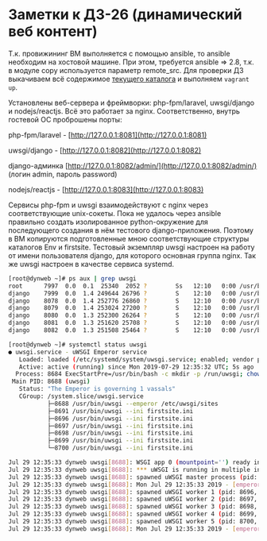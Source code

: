 # Заметки к ДЗ-26 (динамический веб контент)

Т.к. провижининг ВМ выполняется с помощью ansible, то  ansible необходим на хостовой машине. При этом, требуется ansible => 2.8, т.к. в модуле copy используется параметр remote_src. Для проверки ДЗ выкачиваем всё содержимое [текущего каталога](https://github.com/timlok/otus-linux/tree/master/homework/26_dynamic_web) и выполняем ```vagrant up```. 

Установлены веб-сервера и фреймворки: php-fpm/laravel, uwsgi/django и nodejs/reactjs. Всё это работает за nginx. Соответственно, внутрь гостевой ОС проброшены порты:

php-fpm/laravel - [http://127.0.0.1:8081](http://127.0.0.1:8081)

uwsgi/django - [http://127.0.0.1:8082](http://127.0.0.1:8082)

django-админка [http://127.0.0.1:8082/admin/](http://127.0.0.1:8082/admin/) (логин admin, пароль password)

nodejs/reactjs - [http://127.0.0.1:8083](http://127.0.0.1:8083)

Сервисы php-fpm и uwsgi взаимодействуют с nginx через соответствующие unix-сокеты.
Пока не удалось через ansible правильно создать изолированное python-окружение для последующего создания в нём тестового django-приложения. Поэтому в ВМ копируются подготовленные мною соответствующие структуры каталогов Env и firstsite.
Тестовый экземпляр uwsgi настроен на работу от имени пользователя django, для которого основная группа nginx. Так же uwsgi настроен в качестве сервиса systemd.

```bash
[root@dynweb ~]# ps aux | grep uwsgi
root      7997  0.0  0.1  25340  2052 ?        Ss   12:10   0:00 /usr/bin/uwsgi --emperor /etc/uwsgi/sites
django    7999  0.0  1.4 249644 26796 ?        S    12:10   0:00 /usr/bin/uwsgi --ini firstsite.ini
django    8078  0.0  1.4 252776 26860 ?        S    12:10   0:00 /usr/bin/uwsgi --ini firstsite.ini
django    8079  0.0  1.4 253024 27200 ?        S    12:10   0:00 /usr/bin/uwsgi --ini firstsite.ini
django    8080  0.0  1.3 252300 26264 ?        S    12:10   0:00 /usr/bin/uwsgi --ini firstsite.ini
django    8081  0.0  1.3 251620 25708 ?        S    12:10   0:00 /usr/bin/uwsgi --ini firstsite.ini
django    8082  0.0  1.3 251508 25464 ?        S    12:10   0:00 /usr/bin/uwsgi --ini firstsite.ini
```

```bash
[root@dynweb ~]# systemctl status uwsgi
● uwsgi.service - uWSGI Emperor service
   Loaded: loaded (/etc/systemd/system/uwsgi.service; enabled; vendor preset: disabled)
   Active: active (running) since Mon 2019-07-29 12:35:32 UTC; 5s ago
  Process: 8684 ExecStartPre=/usr/bin/bash -c mkdir -p /run/uwsgi; chown django:nginx /run/uwsgi (code=exited, status=0/SUCCESS)
 Main PID: 8688 (uwsgi)
   Status: "The Emperor is governing 1 vassals"
   CGroup: /system.slice/uwsgi.service
           ├─8688 /usr/bin/uwsgi --emperor /etc/uwsgi/sites
           ├─8691 /usr/bin/uwsgi --ini firstsite.ini
           ├─8696 /usr/bin/uwsgi --ini firstsite.ini
           ├─8697 /usr/bin/uwsgi --ini firstsite.ini
           ├─8698 /usr/bin/uwsgi --ini firstsite.ini
           ├─8699 /usr/bin/uwsgi --ini firstsite.ini
           └─8700 /usr/bin/uwsgi --ini firstsite.ini

Jul 29 12:35:33 dynweb uwsgi[8688]: WSGI app 0 (mountpoint='') ready in 1 seconds on interpreter 0x119f070 pid: 8691 (default app)
Jul 29 12:35:33 dynweb uwsgi[8688]: *** uWSGI is running in multiple interpreter mode ***
Jul 29 12:35:33 dynweb uwsgi[8688]: spawned uWSGI master process (pid: 8691)
Jul 29 12:35:33 dynweb uwsgi[8688]: Mon Jul 29 12:35:33 2019 - [emperor] vassal firstsite.ini has been spawned
Jul 29 12:35:33 dynweb uwsgi[8688]: spawned uWSGI worker 1 (pid: 8696, cores: 1)
Jul 29 12:35:33 dynweb uwsgi[8688]: spawned uWSGI worker 2 (pid: 8697, cores: 1)
Jul 29 12:35:33 dynweb uwsgi[8688]: spawned uWSGI worker 3 (pid: 8698, cores: 1)
Jul 29 12:35:33 dynweb uwsgi[8688]: spawned uWSGI worker 4 (pid: 8699, cores: 1)
Jul 29 12:35:33 dynweb uwsgi[8688]: spawned uWSGI worker 5 (pid: 8700, cores: 1)
Jul 29 12:35:33 dynweb uwsgi[8688]: Mon Jul 29 12:35:33 2019 - [emperor] vassal firstsite.ini is ready to accept requests
```


